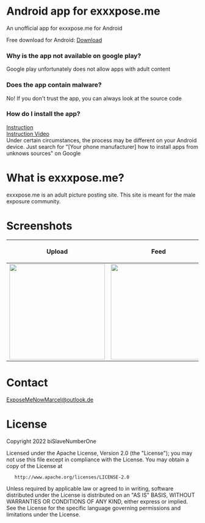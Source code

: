 # Android app for exxxpose.me
An unofficial app for exxxpose.me for Android

Free download for Android: [Download](https://github.com/exxxposeApp/exxxpose-Android/raw/main/exxxpose.me.apk)

### Why is the app not available on google play?
Google play unfortunately does not allow apps with adult content
### Does the app contain malware?
No! If you don't trust the app, you can always look at the source code
### How do I install the app?
[Instruction](https://www.verizon.com/support/knowledge-base-222186/)\
[Instruction Video](https://www.youtube.com/watch?v=KC4fe035egI)\
Under certain circumstances, the process may be different on your Android device. Just search for "[Your phone manufacturer] how to install apps from unknows sources" on Google

# What is exxxpose.me?
exxxpose.me is an adult picture posting site.
This site is meant for the male exposure community.

# Screenshots

<table class="tg">
<thead>
  <tr>
    <th class="tg-0lax">
    <p>Upload</p>
    </th>
    <th class="tg-0lax">
        <p>Feed</p>
        </th>
    <th class="tg-0lax">
        <p>Bookmarks</p>
        </th>
    <th class="tg-0lax">
        <p>Post</p>
        </th>
          <th class="tg-0lax">
        <p>Notifications</p>
        </th>
  </tr>
</thead>
<tbody>
  <tr>
    <td class="tg-0lax">
    <img src="https://github.com/exxxposeApp/exxxpose-Android/raw/main/screenshots/Screenshot_1.jpg" width="250px">
    </td>
    <td class="tg-0lax">
    <img src="https://github.com/exxxposeApp/exxxpose-Android/raw/main/screenshots/Screenshot_2.jpg" width="250px">
    </td>
    <td class="tg-0lax">
    <img src="https://github.com/exxxposeApp/exxxpose-Android/raw/main/screenshots/Screenshot_3.jpg" width="250px">
    </td>
    <td class="tg-0lax">
    <img src="https://github.com/exxxposeApp/exxxpose-Android/raw/main/screenshots/Screenshot_4.png" width="250px">
    </td>
      <td class="tg-0lax">
    <img src="https://github.com/exxxposeApp/exxxpose-Android/raw/main/screenshots/Screenshot_5.jpg" width="250px">
    </td>
  </tr>
</tbody>
</table>

# Contact

[ExposeMeNowMarcel@outlook.de](mailto:ExposeMeNowMarcel@outlook.de)

# License
   Copyright 2022 biSlaveNumberOne

   Licensed under the Apache License, Version 2.0 (the "License");
   you may not use this file except in compliance with the License.
   You may obtain a copy of the License at

       http://www.apache.org/licenses/LICENSE-2.0

   Unless required by applicable law or agreed to in writing, software
   distributed under the License is distributed on an "AS IS" BASIS,
   WITHOUT WARRANTIES OR CONDITIONS OF ANY KIND, either express or implied.
   See the License for the specific language governing permissions and
   limitations under the License.
